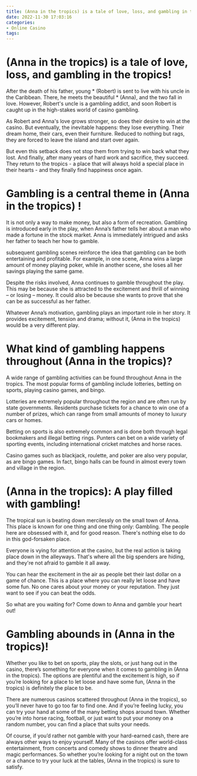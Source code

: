 ```yaml
---
title: (Anna in the tropics) is a tale of love, loss, and gambling in the tropics!
date: 2022-11-30 17:03:16
categories:
- Online Casino
tags:
---
```



#  (Anna in the tropics) is a tale of love, loss, and gambling in the tropics!

After the death of his father, young * (Robert) is sent to live with his uncle in the Caribbean. There, he meets the beautiful * (Anna), and the two fall in love. However, Robert's uncle is a gambling addict, and soon Robert is caught up in the high-stakes world of casino gambling.

As Robert and Anna's love grows stronger, so does their desire to win at the casino. But eventually, the inevitable happens: they lose everything. Their dream home, their cars, even their furniture. Reduced to nothing but rags, they are forced to leave the island and start over again.

But even this setback does not stop them from trying to win back what they lost. And finally, after many years of hard work and sacrifice, they succeed. They return to the tropics - a place that will always hold a special place in their hearts - and they finally find happiness once again.

#  Gambling is a central theme in (Anna in the tropics) !

It is not only a way to make money, but also a form of recreation. Gambling is introduced early in the play, when Anna’s father tells her about a man who made a fortune in the stock market. Anna is immediately intrigued and asks her father to teach her how to gamble.

 subsequent gambling scenes reinforce the idea that gambling can be both entertaining and profitable. For example, in one scene, Anna wins a large amount of money playing poker, while in another scene, she loses all her savings playing the same game.

Despite the risks involved, Anna continues to gamble throughout the play. This may be because she is attracted to the excitement and thrill of winning – or losing – money. It could also be because she wants to prove that she can be as successful as her father.

Whatever Anna’s motivation, gambling plays an important role in her story. It provides excitement, tension and drama; without it, (Anna in the tropics) would be a very different play.

#  What kind of gambling happens throughout (Anna in the tropics)?

A wide range of gambling activities can be found throughout Anna in the tropics. The most popular forms of gambling include lotteries, betting on sports, playing casino games, and bingo.

Lotteries are extremely popular throughout the region and are often run by state governments. Residents purchase tickets for a chance to win one of a number of prizes, which can range from small amounts of money to luxury cars or homes. 

Betting on sports is also extremely common and is done both through legal bookmakers and illegal betting rings. Punters can bet on a wide variety of sporting events, including international cricket matches and horse races.

Casino games such as blackjack, roulette, and poker are also very popular, as are bingo games. In fact, bingo halls can be found in almost every town and village in the region.

#  (Anna in the tropics): A play filled with gambling!

The tropical sun is beating down mercilessly on the small town of Anna. This place is known for one thing and one thing only: Gambling. The people here are obsessed with it, and for good reason. There's nothing else to do in this god-forsaken place.

Everyone is vying for attention at the casino, but the real action is taking place down in the alleyways. That's where all the big spenders are hiding, and they're not afraid to gamble it all away.

You can hear the excitement in the air as people bet their last dollar on a game of chance. This is a place where you can really let loose and have some fun. No one cares about your money or your reputation. They just want to see if you can beat the odds.

So what are you waiting for? Come down to Anna and gamble your heart out!

#  Gambling abounds in (Anna in the tropics)!

Whether you like to bet on sports, play the slots, or just hang out in the casino, there’s something for everyone when it comes to gambling in (Anna in the tropics). The options are plentiful and the excitement is high, so if you’re looking for a place to let loose and have some fun, (Anna in the tropics) is definitely the place to be.

There are numerous casinos scattered throughout (Anna in the tropics), so you’ll never have to go too far to find one. And if you’re feeling lucky, you can try your hand at some of the many betting shops around town. Whether you’re into horse racing, football, or just want to put your money on a random number, you can find a place that suits your needs.

Of course, if you’d rather not gamble with your hard-earned cash, there are always other ways to enjoy yourself. Many of the casinos offer world-class entertainment, from concerts and comedy shows to dinner theatre and magic performances. So whether you’re looking for a night out on the town or a chance to try your luck at the tables, (Anna in the tropics) is sure to satisfy.